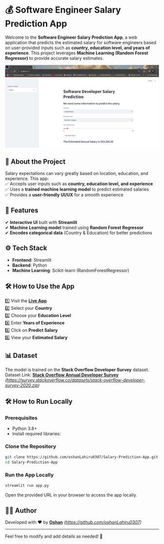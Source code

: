 # 💰 Software Engineer Salary Prediction App  

Welcome to the **Software Engineer Salary Prediction App**, a web application that predicts the estimated salary for software engineers based on user-provided inputs such as **country, education level, and years of experience**. This project leverages **Machine Learning (Random Forest Regressor)** to provide accurate salary estimates.  

![Alt text](/images/app.png)

## 📖 About the Project  
Salary expectations can vary greatly based on location, education, and experience. This app:  
✅ Accepts user inputs such as **country, education level, and experience**  
✅ Uses a **trained machine learning model** to predict estimated salaries  
✅ Provides a **user-friendly UI/UX** for a smooth experience  

## 🚀 Features  
✔ **Interactive UI** built with **Streamlit**  
✔ **Machine Learning model** trained using **Random Forest Regressor**  
✔ **Encodes categorical data** (Country & Education) for better predictions  

## ⚙️ Tech Stack  
- **Frontend**: Streamlit  
- **Backend**: Python  
- **Machine Learning**: Scikit-learn (RandomForestRegressor)  

## 🛠️ How to Use the App  
1️⃣ Visit the **[Live App](#)**   
2️⃣ Select your **Country**  
3️⃣ Choose your **Education Level**  
4️⃣ Enter **Years of Experience**  
5️⃣ Click on **Predict Salary**  
6️⃣ View your **Estimated Salary**  

## 📊 Dataset  
The model is trained on the **Stack Overflow Developer Survey** dataset.   
Dataset Link: **[Stack Overflow Annual Developer Survey](#)** *(https://survey.stackoverflow.co/datasets/stack-overflow-developer-survey-2020.zip)*  

## 🛠️ How to Run Locally  
### Prerequisites  
- Python 3.8+  
- Install required libraries:  


### Clone the Repository  
```bash  
git clone https://github.com/oshanLahiru0307/Salary-Prediction-App.git  
cd Salary-Prediction-App  
```

### Run the App Locally  
```bash  
streamlit run app.py  
```
Open the provided URL in your browser to access the app locally.  

## 🧑‍💻 Author  
Developed with ❤️ by **[Oshan](#)** *(https://github.com/oshanLahiru0307)*  


---  
Feel free to modify and add details as needed! 🚀
